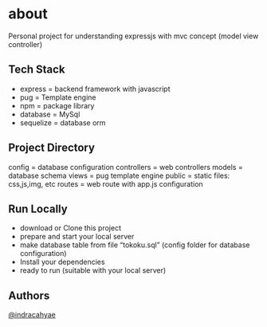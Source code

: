 # about
Personal project for understanding expressjs with mvc concept (model view controller)

## Tech Stack
- express = backend framework with javascript
- pug = Template engine
- npm = package library
- database = MySql
- sequelize = database orm

## Project Directory
config = database configuration
controllers = web controllers
models = database schema
views = pug template engine
public = static files: css,js,img, etc
routes = web route with app.js configuration

## Run Locally
- download or Clone this project
- prepare and start your local server
- make database table from file “tokoku.sql” (config folder for database configuration)
- Install your dependencies
- ready to run (suitable with your local server)

## Authors
[@indracahyae](https://www.github.com/indracahyae)
